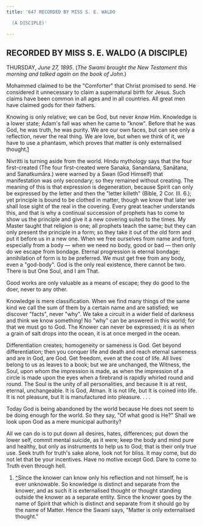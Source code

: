 ```yaml
---
title: '647 RECORDED BY MISS S. E. WALDO

  (A DISCIPLE)'

---
```

  

## RECORDED BY MISS S. E. WALDO (A DISCIPLE)

THURSDAY, *June 27, 1895*. (*The Swami brought the New Testament this
morning and talked again on the book of John*.)

Mohammed claimed to be the "Comforter" that Christ promised to send. He
considered it unnecessary to claim a supernatural birth for Jesus. Such
claims have been common in all ages and in all countries. All great men
have claimed gods for their fathers.

Knowing is only relative; we can be God, but never *know* Him. Knowledge
is a lower state; Adam's fall was when he came to "know". Before that he
was God, he was truth, he was purity. We are our own faces, but can see
only a reflection, never the real thing. We are love, but when we think
of it, we have to use a phantasm, which proves that matter is only
externalised thought.[1](#fn1)

Nivritti is turning aside from the world. Hindu mythology says that the
four first-created  (The four first-created were Sanaka, Sanandana,
Sanātana, and Sanatkumāra.) were warned by a Swan (God Himself) that
manifestation was only secondary; so they remained without creating. The
meaning of this is that expression is degeneration, because Spirit can
only be expressed by the letter and then the "letter killeth" (Bible, 2
Cor. III. 6.); yet principle is bound to be clothed in matter, though we
know that later we shall lose sight of the real in the covering. Every
great teacher understands this, and that is why a continual succession
of prophets has to come to show us the principle and give it a new
covering suited to the times. My Master taught that religion is one; all
prophets teach the same; but they can only present the principle in a
form; so they take it out of the old form and put it before us in a new
one. When we free ourselves from name and form, especially from a body —
when we need no body, good or bad — then only do we escape from bondage.
Eternal progression is eternal bondage; annihilation of form is to be
preferred. We must get free from any body, even a "god-body". God is the
only real existence, there cannot be two. There is but One Soul, and I
am That.

Good works are only valuable as a means of escape; they do good to the
doer, never to any other.

Knowledge is mere classification. When we find many things of the same
kind we call the sum of them by a certain name and are satisfied; we
discover "facts", never "why". We take a circuit in a wider field of
darkness and think we know something! No "why" can be answered in this
world; for that we must go to God. The Knower can never be expressed; it
is as when a grain of salt drops into the ocean, it is at once merged in
the ocean.

Differentiation creates; homogeneity or sameness is God. Get beyond
differentiation; then you conquer life and death and reach eternal
sameness and are in God, are God. Get freedom, even at the cost of life.
All lives belong to us as leaves to a book; but we are unchanged, the
Witness, the Soul, upon whom the impression is made, as when the
impression of a circle is made upon the eyes when a firebrand is rapidly
whirled round and round. The Soul is the unity of all personalities, and
because It is at rest, eternal, unchangeable. It is God, Atman. It is
not life, but It is coined into life. It is not pleasure, but It is
manufactured into pleasure. . . .

Today God is being abandoned by the world because He does not seem to be
doing enough for the world. So they say, "Of what good is He?" Shall we
look upon God as a mere municipal authority?

All we can do is to put down all desires, hates, differences; put down
the lower self, commit mental suicide, as it were; keep the body and
mind pure and healthy, but only as instruments to help us to God; that
is their only true use. Seek truth for truth's sake alone, look not for
bliss. It may come, but do not let that be your incentives. Have no
motive except God. Dare to come to Truth even through hell.

1.  [^](#txt1)Since the knower can know only his reflection and not
    himself, he is ever unknowable. So knowledge is distinct and
    separate from the knower, and as such it is externalised thought or
    thought standing outside the knower as a separate entity. Since the
    knower goes by the name of Spirit that which is distinct and
    separate from it should go by the name of Matter. Hence the Swami
    says, "Matter is only externalised thought."